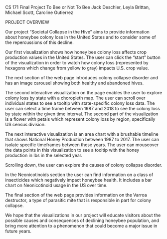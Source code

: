 CS 171 Final Project
To Bee or Not To Bee
Jack Deschler, Leyla Brittan, Michael Scott, Caroline Gutierrez

PROJECT OVERVIEW

Our project “Societal Collapse in the Hive” aims to provide information about honeybee colony loss in the United States
and to consider some of the repercussions of this decline.

Our first visualization shows how honey bee colony loss affects crop production values in the United States. The user
can click the “start” button of the visualization in order to watch how colony loss (represented by hexagons which
change from yellow to gray) impacts U.S. crop value.

The next section of the web page introduces colony collapse disorder and has an image carousel showing both healthy and
abandoned hives.

The second interactive visualization on the page enables the user to explore colony loss by state with a choropleth map.
The user can scroll over individual states to see a tooltip with state-specific colony loss data. The user can select a
time frame between 1987 and 2018 to see the colony loss by state within the given time interval. The second part of the
visualization is a flower with petals which represent colony loss by region, specifically US census division.

The next interactive visualization is an area chart with a brushable timeline that shows National Honey Production
between 1987 to 2017. The user can isolate specific timeframes between these years. The user can mouseover the data
points in this visualization to see a tooltip with the honey production in lbs in the selected year.

Scrolling down, the user can explore the causes of colony collapse disorder.

In the Neonicotinoids section the user can find information on a class of insecticides which negatively impact honeybee
health. It includes a bar chart on Neonicotinoid usage in the US over time.

The final section of the web page provides information on the Varroa destructor, a type of parasitic mite that is
responsible in part for colony collapse.

We hope that the visualizations in our project will educate visitors about the possible causes and consequences of
declining honeybee population, and bring more attention to a phenomenon that could become a major issue in future years.

